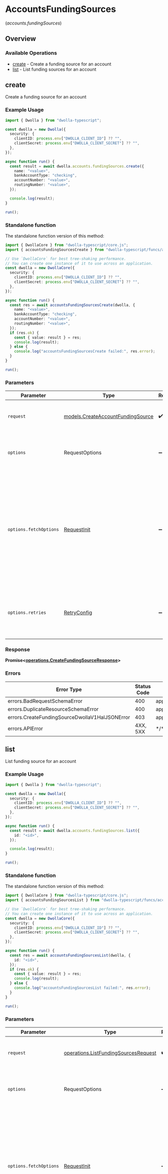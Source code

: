 # AccountsFundingSources
(*accounts.fundingSources*)

## Overview

### Available Operations

* [create](#create) - Create a funding source for an account
* [list](#list) - List funding sources for an account

## create

Create a funding source for an account

### Example Usage

```typescript
import { Dwolla } from "dwolla-typescript";

const dwolla = new Dwolla({
  security: {
    clientID: process.env["DWOLLA_CLIENT_ID"] ?? "",
    clientSecret: process.env["DWOLLA_CLIENT_SECRET"] ?? "",
  },
});

async function run() {
  const result = await dwolla.accounts.fundingSources.create({
    name: "<value>",
    bankAccountType: "checking",
    accountNumber: "<value>",
    routingNumber: "<value>",
  });

  console.log(result);
}

run();
```

### Standalone function

The standalone function version of this method:

```typescript
import { DwollaCore } from "dwolla-typescript/core.js";
import { accountsFundingSourcesCreate } from "dwolla-typescript/funcs/accountsFundingSourcesCreate.js";

// Use `DwollaCore` for best tree-shaking performance.
// You can create one instance of it to use across an application.
const dwolla = new DwollaCore({
  security: {
    clientID: process.env["DWOLLA_CLIENT_ID"] ?? "",
    clientSecret: process.env["DWOLLA_CLIENT_SECRET"] ?? "",
  },
});

async function run() {
  const res = await accountsFundingSourcesCreate(dwolla, {
    name: "<value>",
    bankAccountType: "checking",
    accountNumber: "<value>",
    routingNumber: "<value>",
  });
  if (res.ok) {
    const { value: result } = res;
    console.log(result);
  } else {
    console.log("accountsFundingSourcesCreate failed:", res.error);
  }
}

run();
```

### Parameters

| Parameter                                                                                                                                                                      | Type                                                                                                                                                                           | Required                                                                                                                                                                       | Description                                                                                                                                                                    |
| ------------------------------------------------------------------------------------------------------------------------------------------------------------------------------ | ------------------------------------------------------------------------------------------------------------------------------------------------------------------------------ | ------------------------------------------------------------------------------------------------------------------------------------------------------------------------------ | ------------------------------------------------------------------------------------------------------------------------------------------------------------------------------ |
| `request`                                                                                                                                                                      | [models.CreateAccountFundingSource](../../models/createaccountfundingsource.md)                                                                                                | :heavy_check_mark:                                                                                                                                                             | The request object to use for the request.                                                                                                                                     |
| `options`                                                                                                                                                                      | RequestOptions                                                                                                                                                                 | :heavy_minus_sign:                                                                                                                                                             | Used to set various options for making HTTP requests.                                                                                                                          |
| `options.fetchOptions`                                                                                                                                                         | [RequestInit](https://developer.mozilla.org/en-US/docs/Web/API/Request/Request#options)                                                                                        | :heavy_minus_sign:                                                                                                                                                             | Options that are passed to the underlying HTTP request. This can be used to inject extra headers for examples. All `Request` options, except `method` and `body`, are allowed. |
| `options.retries`                                                                                                                                                              | [RetryConfig](../../lib/utils/retryconfig.md)                                                                                                                                  | :heavy_minus_sign:                                                                                                                                                             | Enables retrying HTTP requests under certain failure conditions.                                                                                                               |

### Response

**Promise\<[operations.CreateFundingSourceResponse](../../models/operations/createfundingsourceresponse.md)\>**

### Errors

| Error Type                                     | Status Code                                    | Content Type                                   |
| ---------------------------------------------- | ---------------------------------------------- | ---------------------------------------------- |
| errors.BadRequestSchemaError                   | 400                                            | application/vnd.dwolla.v1.hal+json             |
| errors.DuplicateResourceSchemaError            | 400                                            | application/vnd.dwolla.v1.hal+json             |
| errors.CreateFundingSourceDwollaV1HalJSONError | 403                                            | application/vnd.dwolla.v1.hal+json             |
| errors.APIError                                | 4XX, 5XX                                       | \*/\*                                          |

## list

List funding source for an account

### Example Usage

```typescript
import { Dwolla } from "dwolla-typescript";

const dwolla = new Dwolla({
  security: {
    clientID: process.env["DWOLLA_CLIENT_ID"] ?? "",
    clientSecret: process.env["DWOLLA_CLIENT_SECRET"] ?? "",
  },
});

async function run() {
  const result = await dwolla.accounts.fundingSources.list({
    id: "<id>",
  });

  console.log(result);
}

run();
```

### Standalone function

The standalone function version of this method:

```typescript
import { DwollaCore } from "dwolla-typescript/core.js";
import { accountsFundingSourcesList } from "dwolla-typescript/funcs/accountsFundingSourcesList.js";

// Use `DwollaCore` for best tree-shaking performance.
// You can create one instance of it to use across an application.
const dwolla = new DwollaCore({
  security: {
    clientID: process.env["DWOLLA_CLIENT_ID"] ?? "",
    clientSecret: process.env["DWOLLA_CLIENT_SECRET"] ?? "",
  },
});

async function run() {
  const res = await accountsFundingSourcesList(dwolla, {
    id: "<id>",
  });
  if (res.ok) {
    const { value: result } = res;
    console.log(result);
  } else {
    console.log("accountsFundingSourcesList failed:", res.error);
  }
}

run();
```

### Parameters

| Parameter                                                                                                                                                                      | Type                                                                                                                                                                           | Required                                                                                                                                                                       | Description                                                                                                                                                                    |
| ------------------------------------------------------------------------------------------------------------------------------------------------------------------------------ | ------------------------------------------------------------------------------------------------------------------------------------------------------------------------------ | ------------------------------------------------------------------------------------------------------------------------------------------------------------------------------ | ------------------------------------------------------------------------------------------------------------------------------------------------------------------------------ |
| `request`                                                                                                                                                                      | [operations.ListFundingSourcesRequest](../../models/operations/listfundingsourcesrequest.md)                                                                                   | :heavy_check_mark:                                                                                                                                                             | The request object to use for the request.                                                                                                                                     |
| `options`                                                                                                                                                                      | RequestOptions                                                                                                                                                                 | :heavy_minus_sign:                                                                                                                                                             | Used to set various options for making HTTP requests.                                                                                                                          |
| `options.fetchOptions`                                                                                                                                                         | [RequestInit](https://developer.mozilla.org/en-US/docs/Web/API/Request/Request#options)                                                                                        | :heavy_minus_sign:                                                                                                                                                             | Options that are passed to the underlying HTTP request. This can be used to inject extra headers for examples. All `Request` options, except `method` and `body`, are allowed. |
| `options.retries`                                                                                                                                                              | [RetryConfig](../../lib/utils/retryconfig.md)                                                                                                                                  | :heavy_minus_sign:                                                                                                                                                             | Enables retrying HTTP requests under certain failure conditions.                                                                                                               |

### Response

**Promise\<[models.FundingSources](../../models/fundingsources.md)\>**

### Errors

| Error Type                                             | Status Code                                            | Content Type                                           |
| ------------------------------------------------------ | ------------------------------------------------------ | ------------------------------------------------------ |
| errors.ListFundingSourcesForbiddenDwollaV1HalJSONError | 403                                                    | application/vnd.dwolla.v1.hal+json                     |
| errors.ListFundingSourcesNotFoundDwollaV1HalJSONError  | 404                                                    | application/vnd.dwolla.v1.hal+json                     |
| errors.APIError                                        | 4XX, 5XX                                               | \*/\*                                                  |